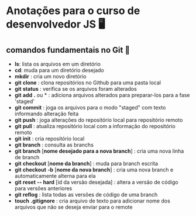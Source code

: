 # Anotações para o curso de desenvolvedor JS :desktop_computer:

## comandos fundamentais no Git :game_die:



- **ls**: lista os arquivos em um diretório
- **cd**: muda para um diretório desejado
- **mkdir** : cria um novo diretório
- **git** **clone** : clona repositórios no Github para uma pasta local
- **git** **status** : verifica se os arquivos foram alterados
- **git** **add** **.** ou * : adiciona arquivos alterados para preparar-los para a fase 'staged'
- **git** **commit** : joga os arquivos para o modo "staged" com texto informando alteração feita
- **git** **push** : joga alterações do repositório local para repositório remoto
- **git** **pull** : atualiza repositório local com a informação do repositório remoto
- **git** **init** : cria repositório local
- **git** **branch** : consulta as branchs
- **git** **branch** [**nome desejado para a nova branch**] : cria uma nova linha de branch
- **git** **checkout** [**nome da branch**] : muda para branch escrita
- **git** **checkout** **-b** [**nome da nova branch**] : cria uma nova branch e automaticamente alterna para ela
- **git** **reset** **-- hard** [id da versão desejada] : altera a versão de código para versões anteriores
- **git** **reflog** : lista todas as versões de código de uma branch
- **touch** **.gitignore** : cria arquivo de texto para adicionar nome dos arquivos que não se deseja enviar para o remote
